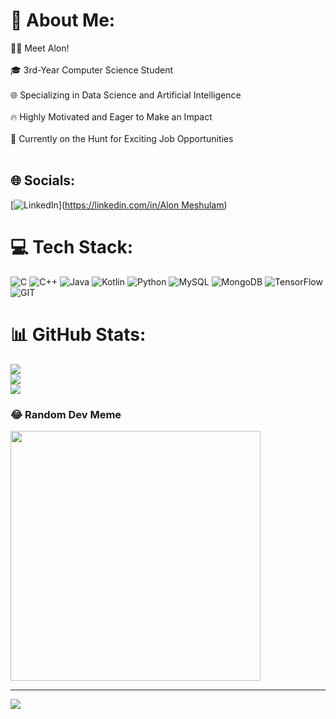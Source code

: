 # 💫 About Me:
👨‍💻 Meet Alon!<br><br>🎓 3rd-Year Computer Science Student<br><br>🌐 Specializing in Data Science and Artificial Intelligence<br><br>🔥 Highly Motivated and Eager to Make an Impact<br><br>🌟 Currently on the Hunt for Exciting Job Opportunities<br><br>


## 🌐 Socials:
[![LinkedIn](https://img.shields.io/badge/LinkedIn-%230077B5.svg?logo=linkedin&logoColor=white)]([https://linkedin.com/in/Alon Meshulam](https://il.linkedin.com/in/alon-meshulam-08267a229))

# 💻 Tech Stack:
![C](https://img.shields.io/badge/c-%2300599C.svg?style=for-the-badge&logo=c&logoColor=white) ![C++](https://img.shields.io/badge/c++-%2300599C.svg?style=for-the-badge&logo=c%2B%2B&logoColor=white) ![Java](https://img.shields.io/badge/java-%23ED8B00.svg?style=for-the-badge&logo=openjdk&logoColor=white) ![Kotlin](https://img.shields.io/badge/kotlin-%237F52FF.svg?style=for-the-badge&logo=kotlin&logoColor=white) ![Python](https://img.shields.io/badge/python-3670A0?style=for-the-badge&logo=python&logoColor=ffdd54) ![MySQL](https://img.shields.io/badge/mysql-%2300000f.svg?style=for-the-badge&logo=mysql&logoColor=white) ![MongoDB](https://img.shields.io/badge/MongoDB-%234ea94b.svg?style=for-the-badge&logo=mongodb&logoColor=white) ![TensorFlow](https://img.shields.io/badge/TensorFlow-%23FF6F00.svg?style=for-the-badge&logo=TensorFlow&logoColor=white) ![GIT](https://img.shields.io/badge/Git-fc6d26?style=for-the-badge&logo=git&logoColor=white)
# 📊 GitHub Stats:
![](https://github-readme-stats.vercel.app/api?username=AlonMesh&theme=dark&hide_border=false&include_all_commits=false&count_private=false)<br/>
![](https://github-readme-streak-stats.herokuapp.com/?user=AlonMesh&theme=dark&hide_border=false)<br/>
![](https://github-readme-stats.vercel.app/api/top-langs/?username=AlonMesh&theme=dark&hide_border=false&include_all_commits=false&count_private=false&layout=compact)

### 😂 Random Dev Meme
<img src='https://randommeme-five.vercel.app/' style="height: 400px;"/>

---
[![](https://visitcount.itsvg.in/api?id=AlonMesh&icon=0&color=0)](https://visitcount.itsvg.in)

<!-- Proudly created with GPRM ( https://gprm.itsvg.in ) -->
